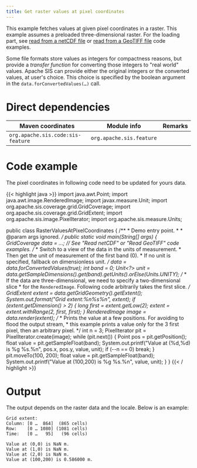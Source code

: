 ```yaml
---
title: Get raster values at pixel coordinates
---
```


This example fetches values at given pixel coordinates in a raster.
This example assumes a preloaded three-dimensional raster.
For the loading part,
see [read from a netCDF file](read_netcdf.html)
or [read from a GeoTIFF file](read_geotiff.html)
code examples.

Some file formats store values as integers for compactness reasons,
but provide a _transfer function_ for converting those integers to "real world" values.
Apache SIS can provide either the original integers or the converted values, at user's choice.
This choice is specified by the boolean argument in the `data.​forConvertedValues(…)` call.


# Direct dependencies

Maven coordinates                 | Module info              | Remarks
--------------------------------- | ------------------------ | -------
`org.apache.sis.code:sis-feature` | `org.apache.sis.feature` |


# Code example

The pixel coordinates in following code need to be updated for yours data.

{{< highlight java >}}
import java.awt.Point;
import java.awt.image.RenderedImage;
import javax.measure.Unit;
import org.apache.sis.coverage.grid.GridCoverage;
import org.apache.sis.coverage.grid.GridExtent;
import org.apache.sis.image.PixelIterator;
import org.apache.sis.measure.Units;

public class RasterValuesAtPixelCoordinates {
    /**
     * Demo entry point.
     *
     * @param  args  ignored.
     */
    public static void main(String[] args) {
        GridCoverage data = ...;      // See "Read netCDF" or "Read GeoTIFF" code examples.
        /*
         * Switch to a view of the data in the units of measurement.
         * Then get the unit of measurement of the first band (0).
         * If no unit is specified, fallback on dimensionless unit.
         */
        data = data.forConvertedValues(true);
        int band = 0;
        Unit<?> unit = data.getSampleDimensions().get(band).getUnits().orElse(Units.UNITY);
        /*
         * If the data are three-dimensional, we need to specify a two-dimensional slice
         * for the `RenderedImage`. Following code arbitrarily takes the first slice.
         */
        GridExtent extent = data.getGridGeometry().getExtent();
        System.out.format("Grid extent:%n%s%n", extent);
        if (extent.getDimension() > 2) {
            long first = extent.getLow(2);
            extent = extent.withRange(2, first, first);
        }
        RenderedImage image = data.render(extent);
        /*
         * Prints the value at a few positions. For avoiding to flood the output stream,
         * this example prints a value only for the 3 first pixel, then an arbitrary pixel.
         */
        int n = 3;
        PixelIterator pit = PixelIterator.create(image);
        while (pit.next()) {
            Point pos = pit.getPosition();
            float value = pit.getSampleFloat(band);
            System.out.printf("Value at (%d,%d) is %g %s.%n", pos.x, pos.y, value, unit);
            if (--n == 0) break;
        }
        pit.moveTo(100, 200);
        float value = pit.getSampleFloat(band);
        System.out.printf("Value at (100,200) is %g %s.%n", value, unit);
    }
}
{{< / highlight >}}


# Output

The output depends on the raster data and the locale.
Below is an example:

```
Grid extent:
Column: [0 …  864]  (865 cells)
Row:    [0 … 1080] (1081 cells)
Time:   [0 …   95]   (96 cells)

Value at (0,0) is NaN m.
Value at (1,0) is NaN m.
Value at (2,0) is NaN m.
Value at (100,200) is 0.586000 m.
```
